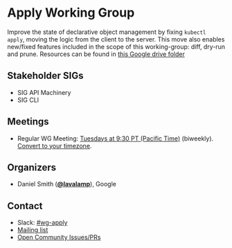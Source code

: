 <!---
This is an autogenerated file!

Please do not edit this file directly, but instead make changes to the
sigs.yaml file in the project root.

To understand how this file is generated, see https://git.k8s.io/community/generator/README.md
--->
# Apply Working Group

Improve the state of declarative object management by fixing `kubectl apply`, moving the logic from the client to the server. This move also enables new/fixed features included in the scope of this working-group: diff, dry-run and prune.
Resources can be found in [this Google drive folder](https://drive.google.com/drive/folders/1wlpgkS2gFZXdp4x2WlRsfUBxkFlt2Gx0)

## Stakeholder SIGs
* SIG API Machinery
* SIG CLI

## Meetings
* Regular WG Meeting: [Tuesdays at 9:30 PT (Pacific Time)](https://docs.google.com/document/d/1FQx0BPlkkl1Bn0c9ocVBxYIKojpmrS1CFP5h0DI68AE/edit) (biweekly). [Convert to your timezone](http://www.thetimezoneconverter.com/?t=9:30&tz=PT%20%28Pacific%20Time%29).

## Organizers

* Daniel Smith (**[@lavalamp](https://github.com/lavalamp)**), Google

## Contact
- Slack: [#wg-apply](https://kubernetes.slack.com/messages/wg-apply)
- [Mailing list](https://groups.google.com/forum/#!forum/kubernetes-wg-apply)
- [Open Community Issues/PRs](https://github.com/kubernetes/community/labels/wg%2Fapply)
<!-- BEGIN CUSTOM CONTENT -->

<!-- END CUSTOM CONTENT -->
